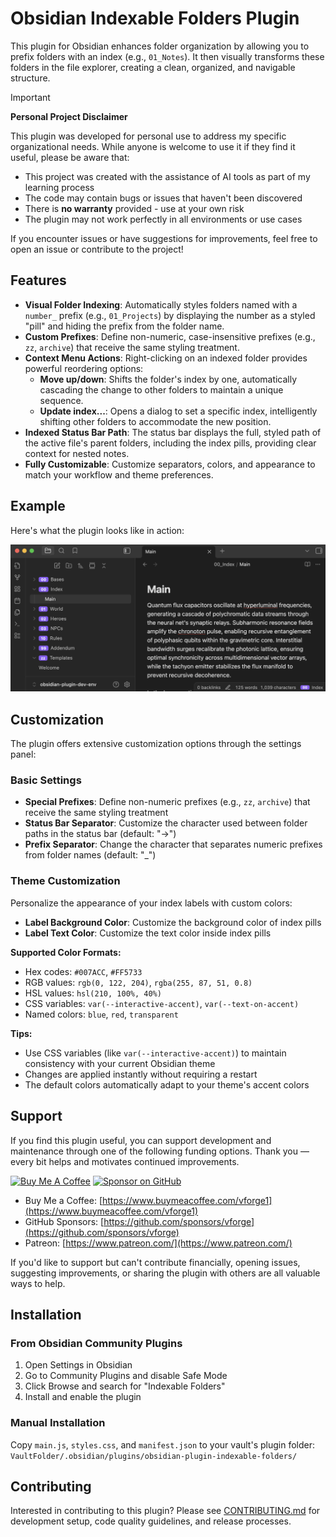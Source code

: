 # Obsidian Indexable Folders Plugin

This plugin for Obsidian enhances folder organization by allowing you to prefix folders with an index (e.g., `01_Notes`). It then visually transforms these folders in the file explorer, creating a clean, organized, and navigable structure.

> [!IMPORTANT]
> **Personal Project Disclaimer**
>
> This plugin was developed for personal use to address my specific organizational needs. While anyone is welcome to use it if they find it useful, please be aware that:
>
> - This project was created with the assistance of AI tools as part of my learning process
> - The code may contain bugs or issues that haven't been discovered
> - There is **no warranty** provided - use at your own risk
> - The plugin may not work perfectly in all environments or use cases
>
> If you encounter issues or have suggestions for improvements, feel free to open an issue or contribute to the project!

## Features

- **Visual Folder Indexing**: Automatically styles folders named with a `number_` prefix (e.g., `01_Projects`) by displaying the number as a styled "pill" and hiding the prefix from the folder name.
- **Custom Prefixes**: Define non-numeric, case-insensitive prefixes (e.g., `zz`, `archive`) that receive the same styling treatment.
- **Context Menu Actions**: Right-clicking on an indexed folder provides powerful reordering options:
  - **Move up/down**: Shifts the folder's index by one, automatically cascading the change to other folders to maintain a unique sequence.
  - **Update index...**: Opens a dialog to set a specific index, intelligently shifting other folders to accommodate the new position.
- **Indexed Status Bar Path**: The status bar displays the full, styled path of the active file's parent folders, including the index pills, providing clear context for nested notes.
- **Fully Customizable**: Customize separators, colors, and appearance to match your workflow and theme preferences.

## Example

Here's what the plugin looks like in action:

![Plugin Example](example.png)

## Customization

The plugin offers extensive customization options through the settings panel:

### Basic Settings

- **Special Prefixes**: Define non-numeric prefixes (e.g., `zz`, `archive`) that receive the same styling treatment
- **Status Bar Separator**: Customize the character used between folder paths in the status bar (default: "→")
- **Prefix Separator**: Change the character that separates numeric prefixes from folder names (default: "_")

### Theme Customization

Personalize the appearance of your index labels with custom colors:

- **Label Background Color**: Customize the background color of index pills
- **Label Text Color**: Customize the text color inside index pills

**Supported Color Formats:**

- Hex codes: `#007ACC`, `#FF5733`
- RGB values: `rgb(0, 122, 204)`, `rgba(255, 87, 51, 0.8)`
- HSL values: `hsl(210, 100%, 40%)`
- CSS variables: `var(--interactive-accent)`, `var(--text-on-accent)`
- Named colors: `blue`, `red`, `transparent`

**Tips:**

- Use CSS variables (like `var(--interactive-accent)`) to maintain consistency with your current Obsidian theme
- Changes are applied instantly without requiring a restart
- The default colors automatically adapt to your theme's accent colors

## Support

If you find this plugin useful, you can support development and maintenance through one of the following funding options. Thank you — every bit helps and motivates continued improvements.

[![Buy Me A Coffee](https://img.buymeacoffee.com/button-api/?text=Buy%20me%20a%20coffee&emoji=&slug=vforge1&button_colour=FFDD00&font_colour=000000&font_family=Inter&outline_colour=000000&coffee_colour=ffffff)](https://www.buymeacoffee.com/vforge1)
[![Sponsor on GitHub](https://img.shields.io/badge/-Sponsor%20on%20GitHub-181717?style=for-the-badge&logo=github)](https://github.com/sponsors/vforge)

- Buy Me a Coffee: [https://www.buymeacoffee.com/vforge1](https://www.buymeacoffee.com/vforge1)
- GitHub Sponsors: [https://github.com/sponsors/vforge](https://github.com/sponsors/vforge)
- Patreon: [https://www.patreon.com/](https://www.patreon.com/)

If you'd like to support but can't contribute financially, opening issues, suggesting improvements, or sharing the plugin with others are all valuable ways to help.

## Installation

### From Obsidian Community Plugins

1. Open Settings in Obsidian
2. Go to Community Plugins and disable Safe Mode
3. Click Browse and search for "Indexable Folders"
4. Install and enable the plugin

### Manual Installation

Copy `main.js`, `styles.css`, and `manifest.json` to your vault's plugin folder:
`VaultFolder/.obsidian/plugins/obsidian-plugin-indexable-folders/`

## Contributing

Interested in contributing to this plugin? Please see [CONTRIBUTING.md](CONTRIBUTING.md) for development setup, code quality guidelines, and release processes.
